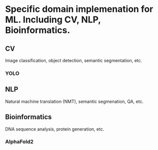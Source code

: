 # Specific domain implemenation for ML. Including CV, NLP, Bioinformatics.

## CV
Image classification, object detection, semantic segmentation, etc.
### YOLO

## NLP
Natural machine translation (NMT), semantic segmenation, QA, etc.

## Bioinformatics
DNA sequence analysis, protein generation, etc.
### AlphaFold2
